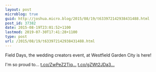 ```yaml
---
layout: post
microblog: true
guid: http://joshua.micro.blog/2015/08/19/t633972142938431488.html
post_id: 37382
date: 2015-08-19T23:01:52+1100
lastmod: 2019-07-30T17:41:28+1100
type: post
url: /2015/08/19/t633972142938431488.html
---
```

Field Days, the wedding creators event, at Westfield Garden City is here!

I'm so proud to… [t.co/ZwPeZ2Tiq...](http://t.co/ZwPeZ2TiqG) [t.co/gZWt2JDa3...](http://t.co/gZWt2JDa3F)
